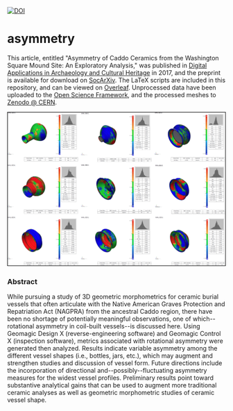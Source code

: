 [![DOI](https://zenodo.org/badge/205534592.svg)](https://zenodo.org/badge/latestdoi/205534592)

# asymmetry

This article, entitled "Asymmetry of Caddo Ceramics from the Washington Square Mound Site: An Exploratory Analysis," was published in [Digital Applications in Archaeology and Cultural Heritage](https://doi.org/10.1016/j.daach.2017.04.003) in 2017, and the preprint is available for download on [SocArXiv](https://osf.io/preprints/socarxiv/6atz3/). The LaTeX scripts are included in this repository, and can be viewed on [Overleaf](https://www.overleaf.com/read/rxqcygdgcjbf). Unprocessed data have been uploaded to the [Open Science Framework](https://osf.io/dzktb/), and the processed meshes to [Zenodo @ CERN](https://zenodo.org/communities/wsm-41na49/?page=1&size=20).

![](SS_2015_Figure_5.jpg)

### Abstract

While pursuing a study of 3D geometric morphometrics for ceramic burial vessels that often articulate with the Native American Graves Protection and Repatriation Act (NAGPRA) from the ancestral Caddo region, there have been no shortage of potentially meaningful observations, one of which--rotational asymmetry in coil-built vessels--is discussed here. Using Geomagic Design X (reverse-engineering software) and Geomagic Control X (inspection software), metrics associated with rotational asymmetry were generated then analyzed. Results indicate variable asymmetry among the different vessel shapes (i.e., bottles, jars, etc.), which may augment and strengthen studies and discussion of vessel form. Future directions include the incorporation of directional and--possibly--fluctuating asymmetry measures for the widest vessel profiles. Preliminary results point toward substantive analytical gains that can be used to augment more traditional ceramic analyses as well as geometric morphometric studies of ceramic vessel shape.
